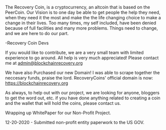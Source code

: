 The Recovery Coin, is a cryptocurrency, an altcoin that is based on the PeerCoin.  Our Vision is to one day be able to get people the help they need, when they need it the most and make the the life changing choice to make a change in their lives.  Too many times, my self included, have been denied because of full facilities and many more problems.  Things need to change, and we are here to do our part.

-Recovery Coin Devs

If you would like to contribute, we are a very small team with limited experience to go around.  All help is very much appreciated!  Please contact me at admin@blockchainrecovery.org

We have also Purchased our new Domain! I was able to scrape together the neccesary funds, praise the lord.
RecoveryCoins' official domain is now: https://blockchainrecovery.org

As always, to help out with our project, we are looking for anyone, bloggers to get the word out, etc. if you have done anything related to creating a coin and the wallet that will hold the coins, please contact us.

Wrapping up WhitePaper for our Non-Profit Project. 

12-20-2020 - Submitted non-profit entity paperwork to the US GOV.
